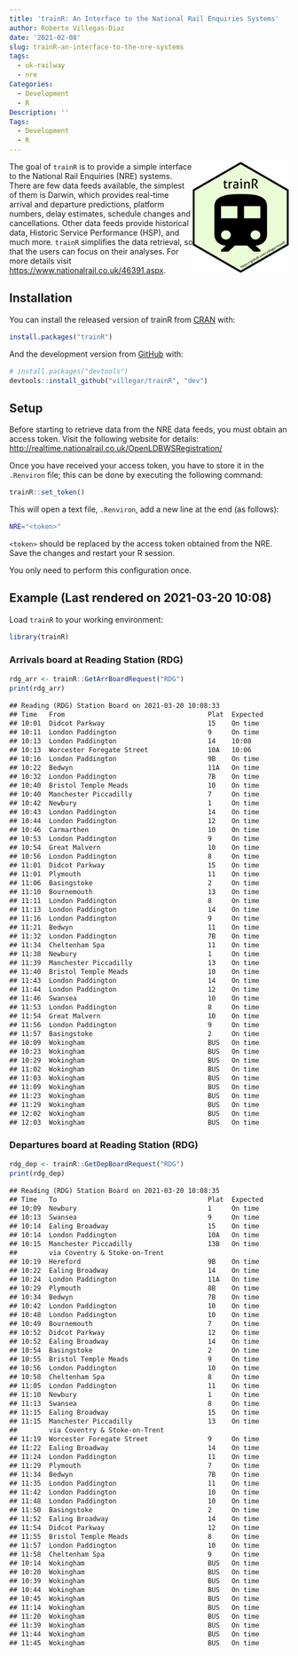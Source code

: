 ```yaml
---
title: 'trainR: An Interface to the National Rail Enquiries Systems'
author: Roberto Villegas-Diaz
date: '2021-02-08'
slug: trainR-an-interface-to-the-nre-systems
tags:
  - uk-railway
  - nre
Categories:
  - Development
  - R
Description: ''
Tags:
  - Development
  - R
---
```


<img src="https://raw.githubusercontent.com/villegar/trainR/main/inst/images/logo.png" alt="logo" align="right" height=200px/>

The goal of `trainR` is to provide a simple interface to the 
National Rail Enquiries (NRE) systems. There are few data feeds 
available, the simplest of them is Darwin, which provides real-time 
arrival and departure predictions, platform numbers, delay estimates, 
schedule changes and cancellations. Other data feeds provide historical 
data, Historic Service Performance (HSP), and much more. `trainR` 
simplifies the data retrieval, so that the users can focus on their 
analyses. For more details visit 
https://www.nationalrail.co.uk/46391.aspx.

## Installation

You can install the released version of trainR from [CRAN](https://CRAN.R-project.org) with:

``` r
install.packages("trainR")
```

And the development version from [GitHub](https://github.com/) with:

``` r
# install.packages("devtools")
devtools::install_github("villegar/trainR", "dev")
```

## Setup
Before starting to retrieve data from the NRE data feeds, you must obtain an access token. 
Visit the following website for details: http://realtime.nationalrail.co.uk/OpenLDBWSRegistration/

Once you have received your access token, you have to store it in the `.Renviron` file; this can be 
done by executing the following command:


```r
trainR::set_token()
```

This will open a text file, `.Renviron`, add a new line at the end (as follows):

```bash
NRE="<token>"
```

`<token>` should be replaced by the access token obtained from the NRE. Save the changes and restart 
your R session.

You only need to perform this configuration once.

## Example (Last rendered on 2021-03-20 10:08)

Load `trainR` to your working environment:

```r
library(trainR)
```

### Arrivals board at Reading Station (RDG)


```r
rdg_arr <- trainR::GetArrBoardRequest("RDG")
print(rdg_arr)
```

```
## Reading (RDG) Station Board on 2021-03-20 10:08:33
## Time   From                                    Plat  Expected
## 10:01  Didcot Parkway                          15    On time
## 10:11  London Paddington                       9     On time
## 10:13  London Paddington                       14    10:08
## 10:13  Worcester Foregate Street               10A   10:06
## 10:16  London Paddington                       9B    On time
## 10:22  Bedwyn                                  11A   On time
## 10:32  London Paddington                       7B    On time
## 10:40  Bristol Temple Meads                    10    On time
## 10:40  Manchester Piccadilly                   7     On time
## 10:42  Newbury                                 1     On time
## 10:43  London Paddington                       14    On time
## 10:44  London Paddington                       12    On time
## 10:46  Carmarthen                              10    On time
## 10:53  London Paddington                       9     On time
## 10:54  Great Malvern                           10    On time
## 10:56  London Paddington                       8     On time
## 11:01  Didcot Parkway                          15    On time
## 11:01  Plymouth                                11    On time
## 11:06  Basingstoke                             2     On time
## 11:10  Bournemouth                             13    On time
## 11:11  London Paddington                       8     On time
## 11:13  London Paddington                       14    On time
## 11:16  London Paddington                       9     On time
## 11:21  Bedwyn                                  11    On time
## 11:32  London Paddington                       7B    On time
## 11:34  Cheltenham Spa                          11    On time
## 11:38  Newbury                                 1     On time
## 11:39  Manchester Piccadilly                   13    On time
## 11:40  Bristol Temple Meads                    10    On time
## 11:43  London Paddington                       14    On time
## 11:44  London Paddington                       12    On time
## 11:46  Swansea                                 10    On time
## 11:53  London Paddington                       8     On time
## 11:54  Great Malvern                           10    On time
## 11:56  London Paddington                       9     On time
## 11:57  Basingstoke                             2     On time
## 10:09  Wokingham                               BUS   On time
## 10:23  Wokingham                               BUS   On time
## 10:29  Wokingham                               BUS   On time
## 11:02  Wokingham                               BUS   On time
## 11:03  Wokingham                               BUS   On time
## 11:09  Wokingham                               BUS   On time
## 11:23  Wokingham                               BUS   On time
## 11:29  Wokingham                               BUS   On time
## 12:02  Wokingham                               BUS   On time
## 12:03  Wokingham                               BUS   On time
```

### Departures board at Reading Station (RDG)


```r
rdg_dep <- trainR::GetDepBoardRequest("RDG")
print(rdg_dep)
```

```
## Reading (RDG) Station Board on 2021-03-20 10:08:35
## Time   To                                      Plat  Expected
## 10:09  Newbury                                 1     On time
## 10:13  Swansea                                 9     On time
## 10:14  Ealing Broadway                         15    On time
## 10:14  London Paddington                       10A   On time
## 10:15  Manchester Piccadilly                   13B   On time
##        via Coventry & Stoke-on-Trent           
## 10:19  Hereford                                9B    On time
## 10:22  Ealing Broadway                         14    On time
## 10:24  London Paddington                       11A   On time
## 10:29  Plymouth                                8B    On time
## 10:34  Bedwyn                                  7B    On time
## 10:42  London Paddington                       10    On time
## 10:48  London Paddington                       10    On time
## 10:49  Bournemouth                             7     On time
## 10:52  Didcot Parkway                          12    On time
## 10:52  Ealing Broadway                         14    On time
## 10:54  Basingstoke                             2     On time
## 10:55  Bristol Temple Meads                    9     On time
## 10:56  London Paddington                       10    On time
## 10:58  Cheltenham Spa                          8     On time
## 11:05  London Paddington                       11    On time
## 11:10  Newbury                                 1     On time
## 11:13  Swansea                                 8     On time
## 11:15  Ealing Broadway                         15    On time
## 11:15  Manchester Piccadilly                   13    On time
##        via Coventry & Stoke-on-Trent           
## 11:19  Worcester Foregate Street               9     On time
## 11:22  Ealing Broadway                         14    On time
## 11:24  London Paddington                       11    On time
## 11:29  Plymouth                                7     On time
## 11:34  Bedwyn                                  7B    On time
## 11:35  London Paddington                       11    On time
## 11:42  London Paddington                       10    On time
## 11:48  London Paddington                       10    On time
## 11:50  Basingstoke                             2     On time
## 11:52  Ealing Broadway                         14    On time
## 11:54  Didcot Parkway                          12    On time
## 11:55  Bristol Temple Meads                    8     On time
## 11:57  London Paddington                       10    On time
## 11:58  Cheltenham Spa                          9     On time
## 10:14  Wokingham                               BUS   On time
## 10:20  Wokingham                               BUS   On time
## 10:39  Wokingham                               BUS   On time
## 10:44  Wokingham                               BUS   On time
## 10:45  Wokingham                               BUS   On time
## 11:14  Wokingham                               BUS   On time
## 11:20  Wokingham                               BUS   On time
## 11:39  Wokingham                               BUS   On time
## 11:44  Wokingham                               BUS   On time
## 11:45  Wokingham                               BUS   On time
```
